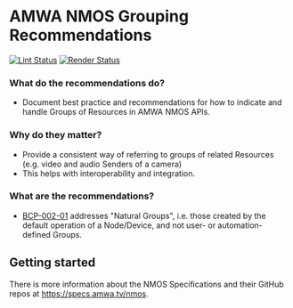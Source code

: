 # AMWA NMOS Grouping Recommendations

[![Lint Status](https://github.com/AMWA-TV/nmos-grouping/workflows/Lint/badge.svg)](https://github.com/AMWA-TV/nmos-grouping/actions?query=workflow%3ALint)
[![Render Status](https://github.com/AMWA-TV/nmos-grouping/workflows/Render/badge.svg)](https://github.com/AMWA-TV/nmos-grouping/actions?query=workflow%3ARender)

[//]: # "INTRO-START"

### What do the recommendations do?

- Document best practice and recommendations for how to indicate and handle Groups of Resources in AMWA NMOS APIs.

### Why do they matter?

- Provide a consistent way of referring to groups of related Resources (e.g. video and audio Senders of a camera)
- This helps with interoperability and integration.

### What are the recommendations?

- [BCP-002-01](https://specs.amwa.tv/bcp-002-01) addresses "Natural Groups", i.e. those created by the default operation of a Node/Device, and not     user- or automation-defined Groups.

[//]: # "INTRO-END"

## Getting started

There is more information about the NMOS Specifications and their GitHub repos at <https://specs.amwa.tv/nmos>.
